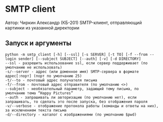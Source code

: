 # SMTP client
Автор: Чиркин Александр (КБ-201)
SMTP-клиент, отправляющий картинки из указанной директории

## Запуск и аргументы
    python -m smtp_client [-h] [--ssl] [-s SERVER] [-t TO] [-f --from --login sender] [--subject SUBJECT] [--auth] [-v] [-d DIRECTORY] 
    --ssl - разрешить использование ssl, если сервер поддерживает (по умолчанию не использовать)
    -s/--server - адрес (или доменное имя) SMTP-сервера в формате адрес[:порт] (порт по умолчанию 25)
    -t/--to - почтовый адрес получателя письма 
    -f/--from - почтовый адрес отправителя (по умолчанию <>)
    --subject - необязательный параметр, задающий тему письма, по умолчанию тема “Happy Pictures”
    --auth - запрашивать ли авторизацию (по умолчанию нет), если запрашивать, то сделать это после запуска, без отображения пароля
    -v/--verbose - отображение протокола работы (команды и ответы на них), за исключением текста письма
    -d/--directory - каталог с изображениями (по умолчанию $pwd)

